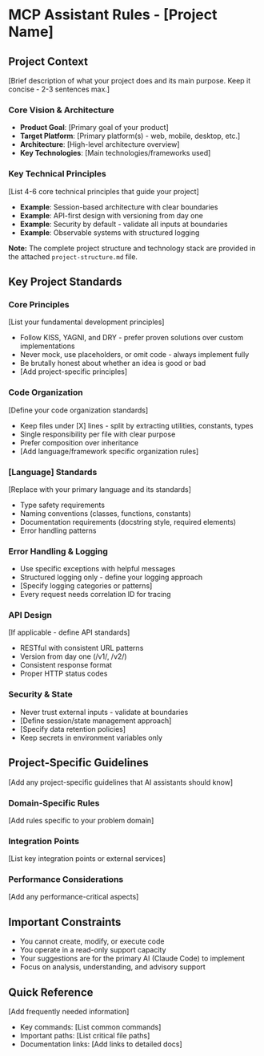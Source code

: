 # MCP Assistant Rules - [Project Name]

## Project Context
[Brief description of what your project does and its main purpose. Keep it concise - 2-3 sentences max.]

### Core Vision & Architecture
- **Product Goal**: [Primary goal of your product]
- **Target Platform**: [Primary platform(s) - web, mobile, desktop, etc.]
- **Architecture**: [High-level architecture overview]
- **Key Technologies**: [Main technologies/frameworks used]

### Key Technical Principles
[List 4-6 core technical principles that guide your project]
- **Example**: Session-based architecture with clear boundaries
- **Example**: API-first design with versioning from day one
- **Example**: Security by default - validate all inputs at boundaries
- **Example**: Observable systems with structured logging

**Note:** The complete project structure and technology stack are provided in the attached `project-structure.md` file.

## Key Project Standards

### Core Principles
[List your fundamental development principles]
- Follow KISS, YAGNI, and DRY - prefer proven solutions over custom implementations
- Never mock, use placeholders, or omit code - always implement fully
- Be brutally honest about whether an idea is good or bad
- [Add project-specific principles]

### Code Organization
[Define your code organization standards]
- Keep files under [X] lines - split by extracting utilities, constants, types
- Single responsibility per file with clear purpose
- Prefer composition over inheritance
- [Add language/framework specific organization rules]

### [Language] Standards
[Replace with your primary language and its standards]
- Type safety requirements
- Naming conventions (classes, functions, constants)
- Documentation requirements (docstring style, required elements)
- Error handling patterns

### Error Handling & Logging
- Use specific exceptions with helpful messages
- Structured logging only - define your logging approach
- [Specify logging categories or patterns]
- Every request needs correlation ID for tracing

### API Design
[If applicable - define API standards]
- RESTful with consistent URL patterns
- Version from day one (/v1/, /v2/)
- Consistent response format
- Proper HTTP status codes

### Security & State
- Never trust external inputs - validate at boundaries
- [Define session/state management approach]
- [Specify data retention policies]
- Keep secrets in environment variables only

## Project-Specific Guidelines
[Add any project-specific guidelines that AI assistants should know]

### Domain-Specific Rules
[Add rules specific to your problem domain]

### Integration Points
[List key integration points or external services]

### Performance Considerations
[Add any performance-critical aspects]

## Important Constraints
- You cannot create, modify, or execute code
- You operate in a read-only support capacity
- Your suggestions are for the primary AI (Claude Code) to implement
- Focus on analysis, understanding, and advisory support

## Quick Reference
[Add frequently needed information]
- Key commands: [List common commands]
- Important paths: [List critical file paths]
- Documentation links: [Add links to detailed docs]